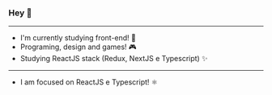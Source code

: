 
### Hey 👋
---
- I'm currently studying front-end!  📂 
- Programing, design and games! 🎮 
- Studying ReactJS stack (Redux, NextJS e Typescript) ✨
---

- I am focused on ReactJS e Typescript! ⚛


